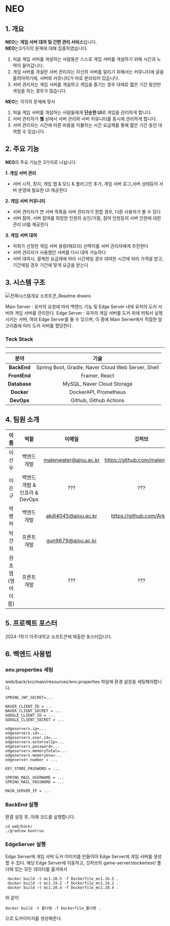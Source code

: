 # NEO
## 1. 개요
**NEO**는 **게임 서버 대여 및 간편 관리 서비스**입니다.   
**NEO**는3가지의 문제에 대해 집중하였습니다.
1. 처음 게임 서버를 개설하는 사람들은 스스로 게임 서버를 개설하기 위해 시간과 노력이 들어갑니다.
2. 게임 서버를 개설한 서버 관리자는 자신의 서버를 알리기 위해서는 커뮤니티에 글을 올려야하기에, 서버와  커뮤니티가 따로 분리되어 있습니다.
3. 서버 관리자는 게임 서버를 개설하고 게임을 즐기는 경우 대체로 짧은 기간 동안만 게임을 하는 경우가 많습니다.

**NEO**는 각각의 문제에 맞서 
1. 처음 게임 서버를 개설하는 사람들에게 **단순한 UI**로 게임을 관리하게 합니다.
2. 서버 관리자가 **웹** 상에서 서버 관리와 서버 커뮤니티를 동시에 관리하게 합니다.
3. 서버 관리자는 시간에 따른 비용을 지불하는 시간 요금제를 통해 짧은 기간 동안 대여할 수 있습니다.

## 2. 주요 기능
**NEO**의 주요 기능은 3가지로 나뉩니다.

**1. 게임 서버 관리**
* 서버 시작, 정지, 게임 맵 & 모드 & 플러그인 추가, 게임 서버 로그,서버 상태등의 서버 운영에 필요한 UI 제공한다

**2. 게임 서버 커뮤니티**
* 서버 관리자가 연 서버 목록을 서버 관리자가 원할 경우, 다른 사용자가 볼 수 있다
* 서버 참여, 서버 참여를 희망한 인원의 승인/거절, 참여 인원등의 서버 인원에 대한 관리 UI를 제공한다

**3. 게임 서버 대여**
* 저희가 선정한 게임 서버 용량(메모리) 선택지를 서버 관리자에게 추천한다
* 서버 관리자가 사용했던 서버를 다시 대여 가능하다
* 서버 대여시, 결제한 요금제에 따라 시간제일 경우 대여한 시간에 따라 가격을 받고, 기간제일 경우 기간에 맞게 요금을 받는다 

## 3. 시스템 구조

![전체시스템개요 소프트콘_Readme drawio](https://github.com/ajouNEO/NEO/assets/128200788/2da3e8ac-c401-4fc1-8f7b-62a7493ae10d)

Main Server : 유저의 요청에 따라 백엔드 기능 및 Edge Server 내에 유저의 도커 서버와 게임 서버를 관리한다.
Edge Server : 유저의 게임 서버를 도커 위에 띄워서 실행시키는 서버, 여러 Edge Server를 둘 수 있으며, 이 중에 Main Server에서 적절한<???> 알고리즘에 따라 도커 서버를 할당한다.

### Teck Stack
***
|분야|기술|
|:---:|:---:|
|**BackEnd**|Spring Boot, Gradle, Naver Cloud Web Server, Shell|
|**FrontEnd**|Framer, React|
|**Database**|MySQL, Naver Cloud Storage|
|**Docker**| DockerAPI, Prometheus|
|**DevOps**| Github, Github Actions|

## 4. 팀원 소개

|이름|역할|이메일|깃허브|
|:---:|:---:|:---:|:---:|
|이선우|백엔드 개발|malenwater@ajou.ac.kr|https://github.com/malenwater|
|이은구|백엔드 개발 & 인프라 & DevOps|???|???|
|박병하|백엔드 개발|akdl4045@ajou.ac.kr|https://github.com/ArkBB|
|박건희|프론트 개발|gun9679@ajou.ac.kr||
|권초염(영어이름)|프론트 개발|???|???|

## 5. 프로젝트 포스터

2024-1학기 아주대학교 소프트콘에 제출한 포스터입니다.

## 6. 백엔드 사용법

### env.properties 세팅
 web/back/src/main/resources/env.properties 파일에 환경 설정을 세팅해야합니다.

    SPRING_JWT_SECRET=...

    NAVER_CLIENT_ID = ...
    NAVER_CLIENT_SECRET = ...
    GOOGLE_CLIENT_ID = ...
    GOOGLE_CLIENT_SECRET = ...

    edgeservers.ip=...
    edgeservers.id=...
    edgeservers.user.id=...
    edgeservers.externalIp=...
    edgeservers.password=...
    edgeservers.memoryTotal=...
    edgeservers.memoryUse=...
    edgeserver.number = ...
    
    KEY_STORE_PASSWORD = ...
    
    SPRING_MAIL_USERNAME = ...
    SPRING_MAIL_PASSWORD = ...
    
    MAIN_SERVER_IP = ...
    
### BackEnd 실행
 환결 설정 후, 아래 코드를 실행합니다.

    cd web/back/
    ./gradlew bootrun

### EdgeServer 실행
 Edge Server에 게임 서버 도커 이미지를 만들어야 Edge Server에 게임 서버를 생성할 수 있다.
 해당 Edge Server에 이동하고, 깃허브의 game-server/dockertest/ 폴더에 있는 모든 데이터를 옮겨와서
 
     docker build -t mc1.16.5 -f Dockerfile_mc1.16.5 .
     docker build -t mc1.19.2 -f Dockerfile_mc1.19.2 .
     docker build -t mc1.20.4 -f Dockerfile_mc1.20.4 .
     
와 같이

    docker build -t 폴더명 -f Dockerfile_폴더명 .
    
으로 도커이미지를 생성해준다.
